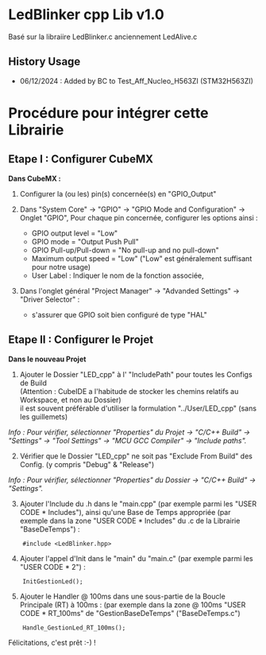# LedBlinker cpp Lib v1.0

Basé sur la libraiire LedBlinker.c anciennement LedAlive.c

## History Usage 
* 06/12/2024 : Added by BC to Test_Aff_Nucleo_H563ZI (STM32H563ZI)


# Procédure pour intégrer cette Librairie
## Etape I : Configurer CubeMX 

**Dans CubeMX :**

1) Configurer la (ou les) pin(s) concernée(s) en "GPIO_Output"

2) Dans "System Core" -> "GPIO" -> "GPIO Mode and Configuration" -> Onglet "GPIO", Pour chaque pin concernée, configurer les options ainsi :
	* GPIO output level = "Low"
    * GPIO mode = "Output Push Pull"
    * GPIO Pull-up/Pull-down = "No pull-up and no pull-down"
    * Maximum output speed = "Low" ("Low" est généralement suffisant pour notre usage)
	* User Label : Indiquer le nom de la fonction associée, 

3) Dans l'onglet général "Project Manager" -> "Advanded Settings" -> "Driver Selector" :
    * s'assurer que GPIO soit bien configuré de type "HAL"

## Etape II : Configurer le Projet 

**Dans le nouveau Projet**

1) Ajouter le Dossier "LED_cpp" à l' "IncludePath" pour toutes les Configs de Build    
(Attention : CubeIDE a l'habitude de stocker les chemins relatifs au Workspace, et non au Dossier)   
il est souvent préférable d'utiliser la formulation "../User/LED_cpp" (sans les guillemets) 

*Info : Pour vérifier, sélectionner "Properties" du Projet -> "C/C++ Build" -> "Settings" -> "Tool Settings" -> "MCU GCC Compiler" -> "Include paths".*

2) Vérifier que le Dossier "LED_cpp" ne soit pas "Exclude From Build" des Config. (y compris "Debug" & "Release")  

*Info : Pour vérifier, sélectionner "Properties" du Dossier -> "C/C++ Build" -> "Settings".*

3) Ajouter l'Include du .h dans le "main.cpp" (par exemple parmi les "USER CODE * Includes"),
 ainsi qu'une Base de Temps appropriée (par exemple dans la zone "USER CODE * Includes" du .c
 de la Librairie "BaseDeTemps") :
```
	#include <LedBlinker.hpp>
```

4) Ajouter l'appel d'Init dans le "main" du "main.c" (par exemple parmi les "USER CODE * 2") :
```
	InitGestionLed();
```

5) Ajouter le Handler @ 100ms dans une sous-partie de la Boucle Principale (RT) à 100ms :
(par exemple dans la zone @ 100ms "USER CODE * RT_100ms" de "GestionBaseDeTemps" ("BaseDeTemps.c")
```
	Handle_GestionLed_RT_100ms();
```
   
Félicitations, c'est prêt :-) !

